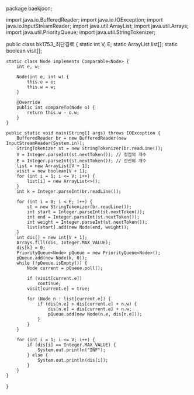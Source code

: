 package baekjoon;

import java.io.BufferedReader;
import java.io.IOException;
import java.io.InputStreamReader;
import java.util.ArrayList;
import java.util.Arrays;
import java.util.PriorityQueue;
import java.util.StringTokenizer;

public class bk1753_최단경로 {
	static int V, E;
	static ArrayList<Node> list[];
	static boolean visit[];

	static class Node implements Comparable<Node> {
		int e, w;

		Node(int e, int w) {
			this.e = e;
			this.w = w;
		}

		@Override
		public int compareTo(Node o) {
			return this.w - o.w;
		}
	}

	public static void main(String[] args) throws IOException {
		BufferedReader br = new BufferedReader(new InputStreamReader(System.in));
		StringTokenizer st = new StringTokenizer(br.readLine());
		V = Integer.parseInt(st.nextToken()); // 정점의 개수
		E = Integer.parseInt(st.nextToken()); // 간선의 개수
		list = new ArrayList[V + 1];
		visit = new boolean[V + 1];
		for (int i = 1; i <= V; i++) {
			list[i] = new ArrayList<>();
		}
		int k = Integer.parseInt(br.readLine());

		for (int i = 0; i < E; i++) {
			st = new StringTokenizer(br.readLine());
			int start = Integer.parseInt(st.nextToken());
			int end = Integer.parseInt(st.nextToken());
			int weight = Integer.parseInt(st.nextToken());
			list[start].add(new Node(end, weight));
		}
		int dis[] = new int[V + 1];
		Arrays.fill(dis, Integer.MAX_VALUE);
		dis[k] = 0;
		PriorityQueue<Node> pQueue = new PriorityQueue<Node>();
		pQueue.add(new Node(k, 0));
		while (!pQueue.isEmpty()) {
			Node current = pQueue.poll();

			if (visit[current.e])
				continue;
			visit[current.e] = true;

			for (Node n : list[current.e]) {
				if (dis[n.e] > dis[current.e] + n.w) {
					dis[n.e] = dis[current.e] + n.w;
					pQueue.add(new Node(n.e, dis[n.e]));
				}
			}
		}

		for (int i = 1; i <= V; i++) {
			if (dis[i] == Integer.MAX_VALUE) {
				System.out.println("INF");
			} else {
				System.out.println(dis[i]);
			}
		}
	}
}
